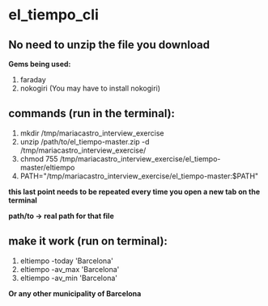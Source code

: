 # el_tiempo_cli

## No need to unzip the file you download
 
 **Gems being used:**
 1. faraday
 2. nokogiri
 (You may have to install nokogiri)
 
## commands (run in the terminal): 

1. mkdir /tmp/mariacastro_interview_exercise
2. unzip /path/to/el_tiempo-master.zip -d /tmp/mariacastro_interview_exercise/
3. chmod 755 /tmp/mariacastro_interview_exercise/el_tiempo-master/eltiempo 
4. PATH="/tmp/mariacastro_interview_exercise/el_tiempo-master:$PATH"

**this last point needs to be repeated every time you open a new tab on the terminal**

**path/to -> real path for that file**

## make it work (run on terminal):
1. eltiempo -today 'Barcelona'
2. eltiempo -av_max 'Barcelona'
3. eltiempo -av_min 'Barcelona'

**Or any other municipality of Barcelona**
